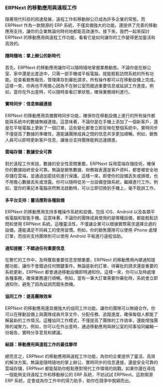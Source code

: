 ### ERPNext 的移動應用與遠程工作

隨著現代科技的飛速發展，遠程工作和移動辦公已成為許多企業的常態。而 ERPNext 作為一款開源的 ERP 系統，不僅具備強大的功能，還提供了完善的移動應用支持，讓你的企業無論何時何地都能高效運作。接下來，我們一起來探討 ERPNext 的移動應用與遠程工作功能，看看它是如何讓你的工作變得更加靈活和高效的。

#### 隨時隨地：掌上辦公的新時代

首先，ERPNext 的移動應用讓你可以隨時隨地掌握業務動態。不論你是在辦公室、家中還是出差途中，只需一部手機或平板電腦，就能輕鬆訪問系統的所有功能。從查看銷售報告、管理庫存到審批請求，所有操作都可以在移動設備上完成。這樣一來，你再也不用擔心因為不在辦公室而錯過重要信息或延誤工作進度。例如，當你在外出差時，可以隨時查看訂單狀態，確保業務順利進行。

#### 實時同步：信息無縫連接

ERPNext 的移動應用具備實時同步功能，確保你在移動設備上進行的所有操作都能與系統中的數據無縫連接。這意味著，不論你是在手機上添加了一個新客戶，還是在平板電腦上更新了一個訂單，這些變化都會立即反映在整個系統中。實時同步不僅提高了數據的準確性，還能讓團隊成員之間的信息共享更加順暢。例如，銷售人員可以即時更新客戶信息，讓後台支持團隊能夠迅速跟進。

#### 雲端存儲：數據安全可靠

對於遠程工作來說，數據的安全性至關重要。ERPNext 採用雲端存儲技術，確保你的數據始終安全可靠。無論是銷售數據、財務報表還是客戶資料，都會被安全地存儲在雲端，並通過加密技術進行保護。這樣一來，即使你的設備丟失或損壞，也不用擔心數據丟失或泄露。你可以隨時從另一台設備登錄系統，繼續進行工作。例如，當你的筆記本電腦突然無法啟動時，可以立即切換到手機上，毫不耽誤工作。

#### 多平台支持：靈活應對各種設備

ERPNext 的移動應用支持多種操作系統和設備，包括 iOS、Android 以及各類平板電腦和智能手機。這意味著，不論你的團隊成員使用的是哪種設備，都能輕鬆訪問和使用 ERPNext 系統。這種靈活性，不僅讓企業可以根據實際需求選擇合適的設備，還能滿足不同員工的使用習慣。例如，你的銷售團隊可以使用 iPhone 處理訂單，而技術支持團隊則可以使用 Android 平板進行遠程協助。

#### 通知提醒：不錯過任何重要信息

在繁忙的工作中，及時獲取重要信息至關重要。ERPNext 的移動應用內建通知提醒功能，讓你不會錯過任何關鍵事件。無論是新的訂單、待審批的請求還是重要的系統更新，ERPNext 都會通過移動設備即時通知你。這樣一來，你可以及時處理各種事務，確保業務運行順暢。例如，當有一筆大訂單需要你審批時，系統會立即通知你，避免了因為延誤而錯失商機。

#### 協同工作：提高團隊效率

ERPNext 的移動應用還具備強大的協同工作功能，讓你的團隊可以無縫合作。你可以在移動設備上與團隊成員共享文件、分配任務、追蹤進度，確保每個人都能了解最新的工作情況。這種協同工作模式，不僅提高了團隊的工作效率，還能增強團隊的凝聚力。例如，你可以在外出差時，通過移動應用與辦公室的同事協同編輯一份報告，實時分享意見和建議。

#### 結語：移動應用與遠程工作的最佳夥伴

總而言之，ERPNext 的移動應用與遠程工作功能，為你的企業提供了靈活、高效的解決方案。無論是隨時隨地的掌上辦公、實時同步的信息連接，還是安全可靠的雲端存儲，ERPNext 都能幫助你輕鬆應對現代工作環境的挑戰。如果你還在尋找一個能夠支持遠程工作和移動辦公的 ERP 系統，不妨試試 ERPNext。這款開源 ERP 系統，定會成為你工作中的得力助手，助你在競爭中脫穎而出。
